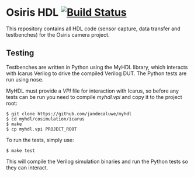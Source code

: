 # Osiris HDL [![Build Status](https://magnum.travis-ci.com/mikeanthonywild/osiris-hdl.svg?token=NDTyY9L4Xy88HazazqPp&branch=develop)](https://magnum.travis-ci.com/mikeanthonywild/osiris-hdl)

This repository contains all HDL code (sensor capture, data transfer and testbenches) for the Osiris camera project.

## Testing

Testbenches are written in Python using the MyHDL library, which interacts with Icarus Verilog to drive the compiled Verilog DUT. The Python tests are run using nose.

MyHDL must provide a *VPI* file for interaction with Icarus, so before any tests can be run you need to compile *myhdl.vpi* and copy it to the project root:

    $ git clone https://github.com/jandecaluwe/myhdl
    $ cd myhdl/cosimulation/icarus
    $ make
    $ cp myhdl.vpi PROJECT_ROOT

To run the tests, simply use:

    $ make test

This will compile the Verilog simulation binaries and run the Python tests so they can interact.

